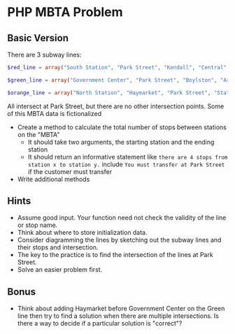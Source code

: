 # PHP MBTA Problem

## Basic Version

There are 3 subway lines:

```php
$red_line = array("South Station", "Park Street", "Kendall", "Central", "Harvard", "Porter", "Davis", "Alewife");

$green_line = array("Government Center", "Park Street", "Boylston", "Arlington", "Copley", "Hynes", "Kenmore");

$orange_line = array("North Station", "Haymarket", "Park Street", "State", "Downtown Crossing", "Chinatown", "Back Bay", "Forest Hills");
```

All intersect at Park Street, but there are no other intersection points. Some of this MBTA data is fictionalized

- Create a method to calculate the total number of stops between stations on the "MBTA"
  - It should take two arguments, the starting station and the ending station
  - It should return an informative statement like `there are 4 stops from station x to station y.` include `You must transfer at Park Street` if the customer must transfer
- Write additional methods

## Hints


- Assume good input. Your function need not check the validity of the line or stop name.
- Think about where to store initialization data.
- Consider diagramming the lines by sketching out the subway lines and their stops and intersection.
- The key to the practice is to find the intersection of the lines at Park Street.
- Solve an easier problem first.

## Bonus

- Think about adding Haymarket before Government Center on the Green line then try to find a solution when there are multiple intersections. Is there a way to decide if a particular solution is "correct"?
